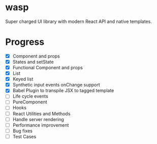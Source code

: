 # wasp
Super charged UI library with modern React API and native templates.


# Progress
- [x] Component and props
- [x] States and setState
- [x] Functional Component and props
- [x] List
- [x] Keyed list
- [x] Synthetic input events onChange support
- [x] Babel Plugin to transpile JSX to tagged template
- [ ] Life cycle events
- [ ] PureComponent
- [ ] Hooks
- [ ] React Utilities and Methods
- [ ] Handle server rendering
- [ ] Performance improvement
- [ ] Bug fixes
- [ ] Test Cases
